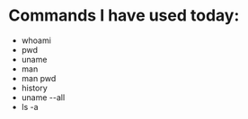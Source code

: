 # Commands I have used today:
- whoami
- pwd
- uname
- man
- man pwd
- history
- uname --all
- ls -a
